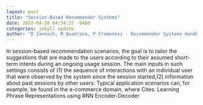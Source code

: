 ```yaml
--- 
layout: post 
title: "Session-Based Recommender Systems" 
date: 2022-04-28 04:54:27 -0400 
categories: jekyll update 
author: "D Jannach, M Quadrana, P Cremonesi - Recommender Systems Handbook, 2022" 
--- 
```

In session-based recommendation scenarios, the goal is to tailor the suggestions that are made to the users according to their assumed short-term intents during an ongoing usage session. The main inputs in such settings consists of (1) the sequence of interactions with an individual user that were observed by the system since the session started,(2) information about past sessions by other users. Typical application scenarios can, for example, be found in the e-commerce domain, where Cites: Learning Phrase Representations using RNN Encoder-Decoder